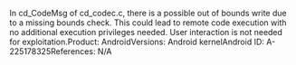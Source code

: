 In cd_CodeMsg of cd_codec.c, there is a possible out of bounds write due to a missing bounds check. This could lead to remote code execution with no additional execution privileges needed. User interaction is not needed for exploitation.Product: AndroidVersions: Android kernelAndroid ID: A-225178325References: N/A
